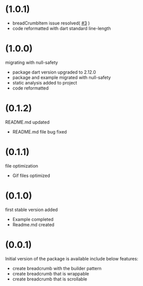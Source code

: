 
# (1.0.1)

- breadCrumbItem issue resolved( [#3](https://github.com/payam-zahedi/flutter_breadcrumb/issues/3) )
- code reformatted with dart standard line-length

# (1.0.0)

migrating with null-safety

- package dart version upgraded to 2.12.0
- package and example migrated with null-safety
- static analysis added to project
- code reformatted

# (0.1.2)

README.md updated

- README.md file bug fixed

# (0.1.1)

file optimization

- Gif files optimized

# (0.1.0)

first stable version added

- Example completed
- Readme.md created

# (0.0.1)

Initial version of the package is available
include below features:

- create breadcrumb with the builder pattern
- create breadcrumb that is wrappable
- create breadcrumb that is scrollable